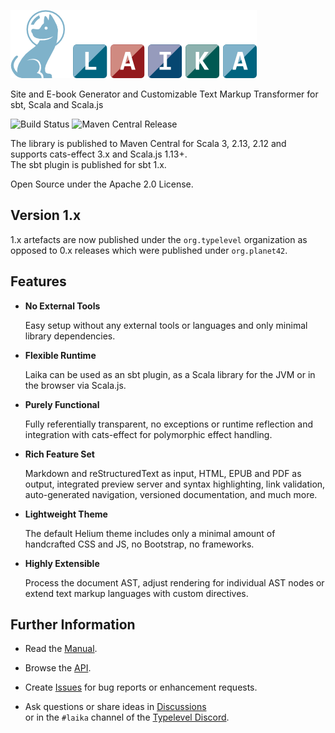 
![Laika](docs/src/img/site/laika-dog@1.5x.png)

Site and E-book Generator and Customizable Text Markup Transformer for sbt, Scala and Scala.js

![Build Status](https://github.com/typelevel/Laika/workflows/CI/badge.svg)
![Maven Central Release](https://img.shields.io/maven-central/v/org.typelevel/laika-core_2.12.svg)


The library is published to Maven Central for Scala 3, 2.13, 2.12 and supports cats-effect 3.x and Scala.js 1.13+.  
The sbt plugin is published for sbt 1.x.

Open Source under the Apache 2.0 License.


Version 1.x
-----------

1.x artefacts are now published under the `org.typelevel` organization as opposed to 0.x releases which were published under `org.planet42`.


Features
--------

* **No External Tools**

  Easy setup without any external tools or languages and only minimal library dependencies.
  
* **Flexible Runtime**

  Laika can be used as an sbt plugin, as a Scala library for the JVM or in the browser via Scala.js.
  
* **Purely Functional**

  Fully referentially transparent, no exceptions or runtime reflection and integration 
  with cats-effect for polymorphic effect handling.
  
* **Rich Feature Set**

  Markdown and reStructuredText as input, HTML, EPUB and PDF as output, integrated preview server and syntax highlighting, 
  link validation, auto-generated navigation, versioned documentation, and much more.
  
* **Lightweight Theme**

  The default Helium theme includes only a minimal amount of handcrafted CSS and JS, no Bootstrap, no frameworks.

* **Highly Extensible**

  Process the document AST, adjust rendering for individual AST nodes 
  or extend text markup languages with custom directives.
  

Further Information
-------------------

* Read the [Manual].

* Browse the [API].

* Create [Issues] for bug reports or enhancement requests.

* Ask questions or share ideas in [Discussions]  
  or in the `#laika` channel of the [Typelevel Discord].


[Manual]: https://typelevel.org/Laika/
[API]: https://javadoc.io/doc/org.typelevel/laika-docs_2.12/latest/laika/index.html
[Issues]: https://github.com/typelevel/Laika/issues
[Discussions]: https://github.com/typelevel/Laika/discussions
[Typelevel Discord]: https://discord.gg/XF3CXcMzqD
